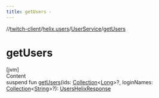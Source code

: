 ```yaml
---
title: getUsers -
---
```

//[twitch-client](../../index.md)/[helix.users](../index.md)/[UserService](index.md)/[getUsers](get-users.md)



# getUsers  
[jvm]  
Content  
suspend fun [getUsers](get-users.md)(ids: [Collection](https://kotlinlang.org/api/latest/jvm/stdlib/kotlin.collections/-collection/index.html)<[Long](https://kotlinlang.org/api/latest/jvm/stdlib/kotlin/-long/index.html)>?, loginNames: [Collection](https://kotlinlang.org/api/latest/jvm/stdlib/kotlin.collections/-collection/index.html)<[String](https://kotlinlang.org/api/latest/jvm/stdlib/kotlin/-string/index.html)>?): [UsersHelixResponse](../-users-helix-response/index.md)  




